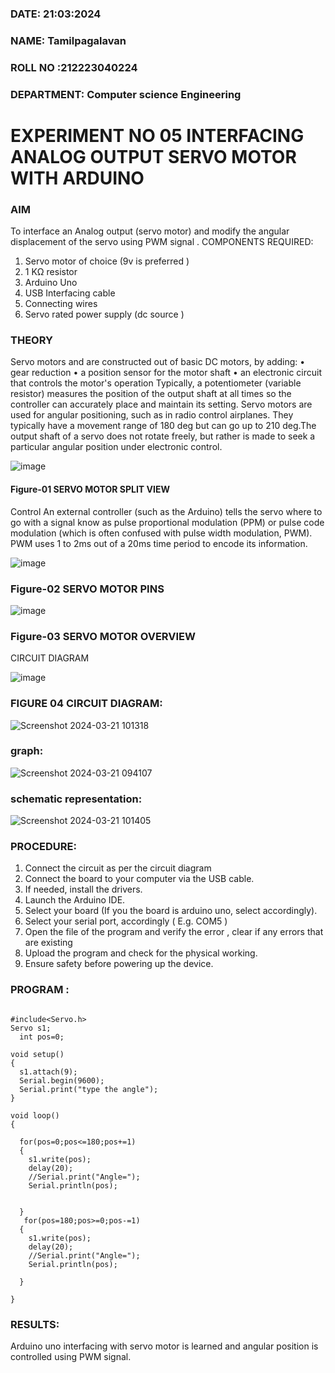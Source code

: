 ###  DATE: 21:03:2024

###  NAME: Tamilpagalavan
###  ROLL NO :212223040224
###  DEPARTMENT: Computer science Engineering


# EXPERIMENT NO 05 INTERFACING ANALOG OUTPUT SERVO MOTOR WITH ARDUINO

### AIM
To interface an Analog output (servo motor) and modify the angular displacement of the servo using PWM signal .
COMPONENTS REQUIRED:
1.	Servo motor of choice (9v is preferred )
2.	1 KΩ resistor 
3.	Arduino Uno 
4.	USB Interfacing cable 
5.	Connecting wires 
6.	Servo rated power supply (dc source )


### THEORY
Servo motors and are constructed out of basic DC motors, by adding:
•	 gear reduction
•	 a position sensor for the motor shaft
•	 an electronic circuit that controls the motor's operation
Typically, a potentiometer (variable resistor) measures the position of the output shaft at all times so the controller can accurately place and maintain its setting.
Servo motors are used for angular positioning, such as in radio control airplanes.  They typically have a movement range of 180 deg but can go up to 210 deg.The output shaft of a servo does not rotate freely, but rather is made to seek a particular angular position under electronic control. 


![image](https://user-images.githubusercontent.com/36288975/163544439-1f477927-fcd4-42f0-9ce4-c863fdbf1210.png)



#### Figure-01 SERVO MOTOR SPLIT VIEW 
Control 
An external controller (such as the Arduino) tells the servo where to go with a signal know as pulse proportional modulation (PPM) or pulse code modulation (which is often confused with pulse width modulation, PWM). PWM uses 1 to 2ms out of a 20ms time period to encode its information.
 
 
 ![image](https://user-images.githubusercontent.com/36288975/163544482-3027136f-7135-4f3d-a23f-8dc2fe04194d.png)

### Figure-02 SERVO MOTOR PINS

 ![image](https://user-images.githubusercontent.com/36288975/163544513-ca497421-e6ba-4f91-871f-5cfba77f22a8.png)


### Figure-03 SERVO MOTOR OVERVIEW 

 


 





CIRCUIT DIAGRAM
 
 
 ![image](https://user-images.githubusercontent.com/36288975/163544618-6eb8a7b5-7f1a-428a-8d9f-fd899b145efb.png)

### FIGURE 04 CIRCUIT DIAGRAM:
![Screenshot 2024-03-21 101318](https://github.com/Pagalavankesavan/EXPERIMENT-NO--05-INTERFACING-ANALOG-OUTPUT-SERVO-MOTOR-WITH-ARDUINO-/assets/144870610/db0b7755-aa87-44e2-95ca-739abecb426a)
### graph:
![Screenshot 2024-03-21 094107](https://github.com/Pagalavankesavan/EXPERIMENT-NO--05-INTERFACING-ANALOG-OUTPUT-SERVO-MOTOR-WITH-ARDUINO-/assets/144870610/66770ab9-d39b-4038-b556-aa695912063a)
### schematic representation:
![Screenshot 2024-03-21 101405](https://github.com/Pagalavankesavan/EXPERIMENT-NO--05-INTERFACING-ANALOG-OUTPUT-SERVO-MOTOR-WITH-ARDUINO-/assets/144870610/301c4490-17bc-4dc7-8aa4-20793d80ca84)




### PROCEDURE:
1.	Connect the circuit as per the circuit diagram 
2.	Connect the board to your computer via the USB cable.
3.	If needed, install the drivers.
4.	Launch the Arduino IDE.
5.	Select your board (If you the board is arduino uno, select accordingly).
6.	Select your serial port, accordingly ( E.g. COM5 )
7.	Open the file of the program  and verify the error , clear if any errors that are existing 
8.	Upload the program and check for the physical working. 
9.	Ensure safety before powering up the device.


### PROGRAM :
```
 
#include<Servo.h>
Servo s1;
  int pos=0;

void setup()
{
  s1.attach(9);
  Serial.begin(9600);
  Serial.print("type the angle");
}

void loop()
{
  
  for(pos=0;pos<=180;pos+=1)
  {
    s1.write(pos);
    delay(20);
    //Serial.print("Angle=");
    Serial.println(pos);
   
        
  }
   for(pos=180;pos>=0;pos-=1)
  {
    s1.write(pos);
    delay(20);
    //Serial.print("Angle=");
    Serial.println(pos);
       
  }
  
}
```







### RESULTS: 
Arduino uno interfacing with servo motor is learned and angular position is controlled using PWM signal.
